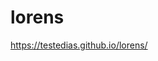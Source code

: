 # lorens
<a href="https://testedias.github.io/lorens/" target="_blank">https://testedias.github.io/lorens/</a>

 

